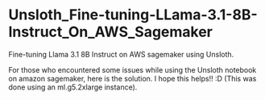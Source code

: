 # Unsloth_Fine-tuning-LLama-3.1-8B-Instruct_On_AWS_Sagemaker
Fine-tuning Llama 3.1 8B Instruct on AWS sagemaker using Unsloth.

For those who encountered some issues while using the Unsloth notebook on amazon sagemaker, here is the solution. I hope this helps!! :D (This was done using an ml.g5.2xlarge instance).
